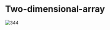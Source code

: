 # Two-dimensional-array
![344](https://user-images.githubusercontent.com/25783105/215118995-298452ef-3864-4695-92e8-6b792d761a56.png)
                         

